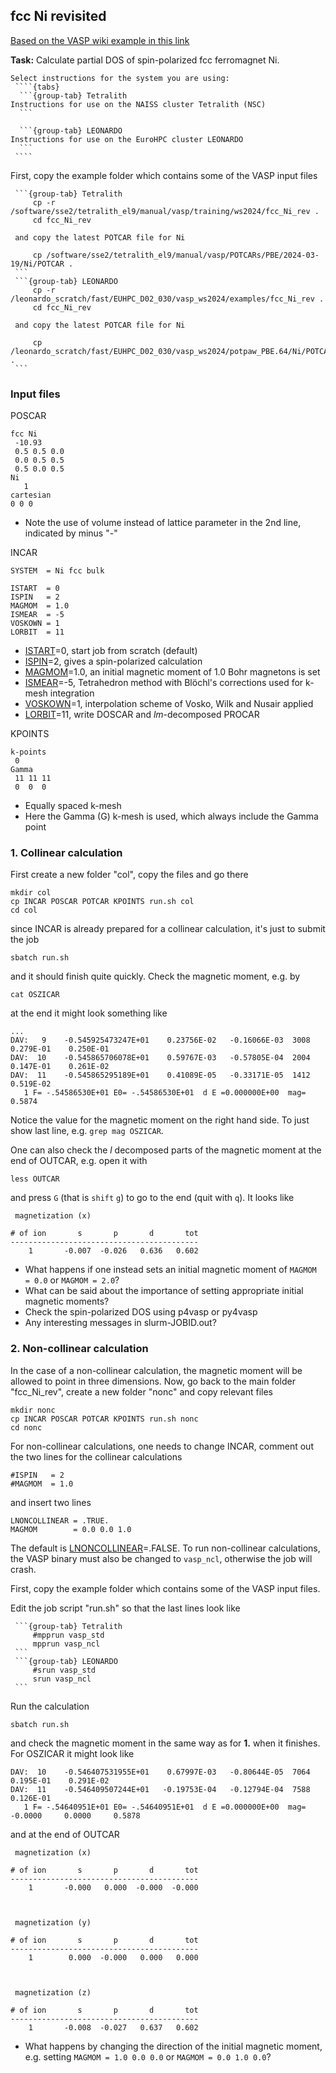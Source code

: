 ## fcc Ni revisited

[Based on the VASP wiki example in this link](https://www.vasp.at/wiki/index.php/Fcc_Ni_(revisited))

**Task:** Calculate partial DOS of spin-polarized fcc ferromagnet Ni. 

`````{callout} System-specific instructions
Select instructions for the system you are using:
 ````{tabs}
  ```{group-tab} Tetralith
Instructions for use on the NAISS cluster Tetralith (NSC)
  ```

  ```{group-tab} LEONARDO
Instructions for use on the EuroHPC cluster LEONARDO
  ```
 ````
`````

First, copy the example folder which contains some of the VASP input files
 ````{tabs}
  ```{group-tab} Tetralith
      cp -r /software/sse2/tetralith_el9/manual/vasp/training/ws2024/fcc_Ni_rev .
      cd fcc_Ni_rev

  and copy the latest POTCAR file for Ni

      cp /software/sse2/tetralith_el9/manual/vasp/POTCARs/PBE/2024-03-19/Ni/POTCAR .
  ```
  ```{group-tab} LEONARDO
      cp -r /leonardo_scratch/fast/EUHPC_D02_030/vasp_ws2024/examples/fcc_Ni_rev .
      cd fcc_Ni_rev

  and copy the latest POTCAR file for Ni

      cp /leonardo_scratch/fast/EUHPC_D02_030/vasp_ws2024/potpaw_PBE.64/Ni/POTCAR .
  ```
 ````

### Input files

POSCAR

    fcc Ni
     -10.93 
     0.5 0.5 0.0
     0.0 0.5 0.5
     0.5 0.0 0.5
    Ni
       1
    cartesian
    0 0 0

* Note the use of volume instead of lattice parameter in the 2nd line, indicated by minus "-"

INCAR

    SYSTEM  = Ni fcc bulk 

    ISTART  = 0
    ISPIN   = 2
    MAGMOM  = 1.0
    ISMEAR  = -5
    VOSKOWN = 1 
    LORBIT  = 11

* [ISTART](https://www.vasp.at/wiki/index.php/ISTART)=0, start job from scratch (default)
* [ISPIN](https://www.vasp.at/wiki/index.php/ISPIN)=2, gives a spin-polarized calculation
* [MAGMOM](https://www.vasp.at/wiki/index.php/MAGMOM)=1.0, an initial magnetic moment of 1.0 Bohr magnetons is set 
* [ISMEAR](https://www.vasp.at/wiki/index.php/ISMEAR)=-5, Tetrahedron method with Blöchl's corrections used for k-mesh integration
* [VOSKOWN](https://www.vasp.at/wiki/index.php/VOSKOWN)=1, interpolation scheme of Vosko, Wilk and Nusair applied
* [LORBIT](https://www.vasp.at/wiki/index.php/LORBIT)=11, write DOSCAR and *lm*-decomposed PROCAR

KPOINTS

    k-points
     0
    Gamma
     11 11 11
     0  0  0

* Equally spaced k-mesh
* Here the Gamma (G) k-mesh is used, which always include the Gamma point

### 1. Collinear calculation

First create a new folder "col", copy the files and go there

    mkdir col
    cp INCAR POSCAR POTCAR KPOINTS run.sh col
    cd col

since INCAR is already prepared for a collinear calculation, it's just to submit the job

    sbatch run.sh

and it should finish quite quickly. Check the magnetic moment, e.g. by

    cat OSZICAR

at the end it might look something like

    ...
    DAV:   9    -0.545925473247E+01    0.23756E-02   -0.16066E-03  3008   0.279E-01    0.250E-01
    DAV:  10    -0.545865706078E+01    0.59767E-03   -0.57805E-04  2004   0.147E-01    0.261E-02
    DAV:  11    -0.545865295189E+01    0.41089E-05   -0.33171E-05  1412   0.519E-02
       1 F= -.54586530E+01 E0= -.54586530E+01  d E =0.000000E+00  mag=     0.5874

Notice the value for the magnetic moment on the right hand side. To just show last line, e.g. `grep mag OSZICAR`.

One can also check the *l* decomposed parts of the magnetic moment at the end of OUTCAR, e.g. open it with

    less OUTCAR

and press `G` (that is `shift` `g`) to go to the end (quit with `q`). It looks like

     magnetization (x)
     
    # of ion       s       p       d       tot
    ------------------------------------------
        1       -0.007  -0.026   0.636   0.602

* What happens if one instead sets an initial magnetic moment of `MAGMOM = 0.0` or `MAGMOM = 2.0`?
* What can be said about the importance of setting appropriate initial magnetic moments?
* Check the spin-polarized DOS using p4vasp or py4vasp
* Any interesting messages in slurm-JOBID.out?

### 2. Non-collinear calculation

In the case of a non-collinear calculation, the magnetic moment will be allowed to point in three dimensions. Now, go back to the main folder "fcc_Ni_rev", create a new folder "nonc" and copy relevant files

    mkdir nonc
    cp INCAR POSCAR POTCAR KPOINTS run.sh nonc
    cd nonc
    
For non-collinear calculations, one needs to change INCAR, comment out the two lines for the collinear calculations

    #ISPIN   = 2
    #MAGMOM  = 1.0
    
and insert two lines

    LNONCOLLINEAR = .TRUE.
    MAGMOM        = 0.0 0.0 1.0    

The default is [LNONCOLLINEAR](https://www.vasp.at/wiki/index.php/LNONCOLLINEAR)=.FALSE. To run non-collinear calculations, the VASP binary must also be changed to `vasp_ncl`, otherwise the job will crash.

First, copy the example folder which contains some of the VASP input files.

Edit the job script "run.sh" so that the last lines look like

 ````{tabs}
  ```{group-tab} Tetralith
      #mpprun vasp_std
      mpprun vasp_ncl
  ```
  ```{group-tab} LEONARDO
      #srun vasp_std
      srun vasp_ncl
  ```
 ````

Run the calculation

    sbatch run.sh

and check the magnetic moment in the same way as for **1.** when it finishes. For OSZICAR it might look like

    DAV:  10    -0.546407531955E+01    0.67997E-03   -0.80644E-05  7064   0.195E-01    0.291E-02
    DAV:  11    -0.546409507244E+01   -0.19753E-04   -0.12794E-04  7588   0.126E-01
       1 F= -.54640951E+01 E0= -.54640951E+01  d E =0.000000E+00  mag=    -0.0000     0.0000     0.5878

and at the end of OUTCAR

     magnetization (x)
 
    # of ion       s       p       d       tot
    ------------------------------------------
        1       -0.000   0.000  -0.000  -0.000
 


     magnetization (y)
 
    # of ion       s       p       d       tot
    ------------------------------------------
        1        0.000  -0.000   0.000   0.000
 


     magnetization (z)
 
    # of ion       s       p       d       tot
    ------------------------------------------
        1       -0.008  -0.027   0.637   0.602

* What happens by changing the direction of the initial magnetic moment, e.g. setting `MAGMOM = 1.0 0.0 0.0` or `MAGMOM = 0.0 1.0 0.0`?
